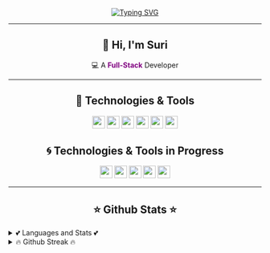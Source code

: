 <p align="center">
<a href="https://github.com/SrDarf">
  <img src="https://readme-typing-svg.herokuapp.com?color=45F7D3&center=true&vCenter=true&lines=Hey!+I'm+Suri+Your+Next+Developer;I'm+Glad+to+see+you+here+%F0%9F%92%BB" alt="Typing SVG" />
</a>
</p>

---

<h2 align="center">👋 Hi, I'm Suri</h2>
<p align="center">
  💻 A <strong style='color:purple'>Full-Stack</strong> Developer<br>
</p>

---

<h2 align="center">🔧 Technologies & Tools</h2>
<p align="center">
  <img src="https://img.shields.io/badge/javascript-%23F7DF1E.svg?&style=for-the-badge&logo=javascript&logoColor=black" height="25"/>
  <img src="https://img.shields.io/badge/html-ffa500.svg?style=for-the-badge&logo=html5&logoColor=white" height="25" />
  <img src="https://img.shields.io/badge/css-7273ff.svg?style=for-the-badge&logo=css3&logoColor=white" height="25" />
  <img src="https://img.shields.io/badge/node.js-%2343853D.svg?&style=for-the-badge&logo=node.js&logoColor=white" height="25"/>
  <img src="https://img.shields.io/badge/git-%23F7DF1E.svg?&style=for-the-badge&logo=git&logoColor=black" height="25"/>
  <img src="https://img.shields.io/badge/mysql-00000F?style=for-the-badge&logo=mysql&logoColor=white" height="25"/>
</p>

<h2 align="center">🌀 Technologies & Tools in Progress</h2>
<p align="center">
  <img src="https://img.shields.io/badge/csharp-00000F?style=for-the-badge&logo=csharp&logoColor=white" height="25"/>
  <img src="https://img.shields.io/badge/typescript-blue.svg?&style=for-the-badge&logo=typescript&logoColor=white" height="25"/>
  <img src="https://img.shields.io/badge/java-964b00?style=for-the-badge&logo=java&logoColor=white" height="25"/>
  <img src="https://img.shields.io/badge/c++-00000F?style=for-the-badge&logo=cplusplus&logoColor=3a369c" height="25"/>
  <img src="https://img.shields.io/badge/react-blue.svg?style=for-the-badge&logo=react&logoColor=white" height="25"/>
</p>

---

<h2 align="center">⭐ Github Stats ⭐</h2>
<details>
  <summary>💕 Languages and Stats 💕</summary>
  <br>
  <p align="center">
    <a href="https://github.com/srdarf">
      <img src="https://github-readme-stats.vercel.app/api?username=srdarf&show_icons=true&theme=tokyonight&line_height=27" alt="GitHub Stats" />
      <img src="https://github-readme-stats.vercel.app/api/top-langs/?username=srdarf&langs_count=8&layout=compact&theme=tokyonight" alt="Top Languages" />
    </a>
  </p>
</details>

<details>
  <summary>🔥 Github Streak 🔥</summary>
  <br>
  <p align="center">
    <a href="https://github.com/srdarf">
      <img src="https://github-readme-streak-stats.herokuapp.com/?user=srdarf&hide_border=false&theme=tokyonight" alt="GitHub Streak" />
    </a>
  </p>
</details>
